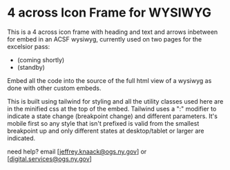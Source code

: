 # 4 across Icon Frame for WYSIWYG

This is a 4 across icon frame with heading and text and arrows inbetween for embed in an ACSF wysiwyg, currently used on two pages for the excelsior pass:
- (coming shortly)
- (standby)

Embed all the code into the source of the full html view of a wysiwyg as done with other custom embeds.

This is built using tailwind for styling and all the utility classes used here are in the minified css at the top of the embed. Tailwind uses a ":" modifier to indicate a state change (breakpoint change) and different parameters. It's mobile first so any style that isn't prefixed is valid from the smallest breakpoint up and only different states at desktop/tablet or larger are indicated.

need help? email [jeffrey.knaack@ogs.ny.gov] or [digital.services@ogs.ny.gov]